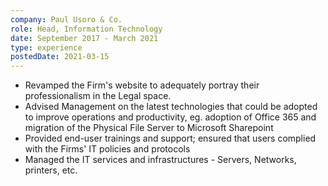 ```yaml
---
company: Paul Usoro & Co.
role: Head, Information Technology
date: September 2017 - March 2021
type: experience
postedDate: 2021-03-15
---
```


- Revamped the Firm's website to adequately portray their professionalism in the Legal space.
- Advised Management on the latest technologies that could be adopted to improve operations and productivity, eg. adoption of Office 365 and migration of the Physical File Server to Microsoft Sharepoint
- Provided end-user trainings and support; ensured that users complied with the Firms' IT policies and protocols
- Managed the IT services and infrastructures - Servers, Networks, printers, etc.
